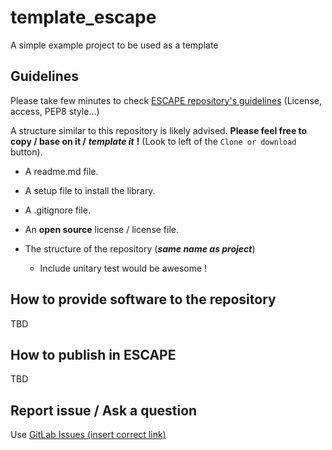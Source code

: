 # template_escape
A simple example project to be used as a template

## Guidelines
Please take few minutes to check [ESCAPE repository's guidelines](https://gitlab.in2p3.fr/escape2020/guidelines) (License, access, PEP8 style...)


A structure similar to this repository is likely advised. **Please feel free to
copy / base on it /** ***template it*** **!** (Look to left of the
  `Clone or download` button).
 - A readme.md file.
 - A setup file to install the library.
 - A .gitignore file.
 - An **open source** license / license file.

 - The structure of the repository (***same name as project***)
    - Include unitary test would be awesome !

## How to provide software to the repository
TBD

## How to publish in ESCAPE
TBD

## Report issue / Ask a question
Use [GitLab Issues (insert correct link)](https://github.com/garciagenrique/test_repo_ESCAPE/issues)
